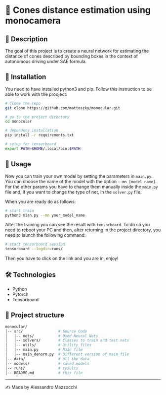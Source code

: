 # 📌 Cones distance estimation using monocamera 

## 📖 Description
The goal of this project is to create a neural network for estimating the distance of cones described by bounding boxes in the context of autonomous driving under SAE formula.

## 🚀 Installation
You need to have installed python3 and pip.
Follow this instruction to be able to work with the prooject:
```bash
# Clone the repo
git clone https://github.com/mattoszky/monocular.git

# go to the project directory
cd monocular

# dependecy installation
pip install -r requirements.txt

# setup for tensorboard
export PATH=$HOME/.local/bin:$PATH
```

## 🔧 Usage
Now you can train your own model by setting the parameters in ```main.py```.
You can choose the name of the model with the option ```--mn [model name]```.
For the other params you have to change them manually inside the ```main.py``` file and, if you want to change the type of net, in the ```solver.py``` file.

When you are ready do as follows:

```bash
# start train
python3 mian.py --mn your_model_name
```

After the training you can see the result with `tensorboard`. To do so you need to reboot your PC and then, after returning in the project directory, you need to launch the following command:

```bash
# start tensorboard session
tensorboard --logdir=runs/
```
Then you have to click on the link and you are in, enjoy!

## 🛠 Technologies
- Python
- Pytorch
- Tensorboard

## 📂 Project structure
```bash
monocular/
│-- src/                # Source Code
│   │-- nets/           # Used Neural Nets
│   │-- solvers/        # Classes to train and test nets
│   │-- utils/          # Utility files
│   │-- main.py         # Main file
│   │-- main_denorm.py  # Different version of main file
│-- data/               # all the data
│-- models/             # saved models
│-- runs/               # results
│-- README.md           # this file
```

---
✍ Made by Alessandro Mazzocchi
